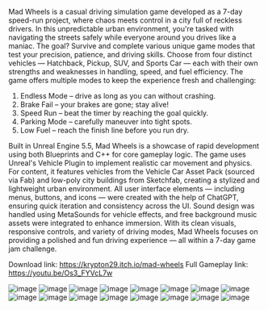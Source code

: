 Mad Wheels is a casual driving simulation game developed as a 7-day speed-run project, where chaos meets control in a city full of reckless drivers. In this unpredictable urban environment, you're tasked with navigating the streets safely while everyone around you drives like a maniac. The goal? Survive and complete various unique game modes that test your precision, patience, and driving skills. Choose from four distinct vehicles — Hatchback, Pickup, SUV, and Sports Car — each with their own strengths and weaknesses in handling, speed, and fuel efficiency. The game offers multiple modes to keep the experience fresh and challenging:
1) Endless Mode – drive as long as you can without crashing.
2) Brake Fail – your brakes are gone; stay alive!
3) Speed Run – beat the timer by reaching the goal quickly.
4) Parking Mode – carefully maneuver into tight spots.
5) Low Fuel – reach the finish line before you run dry.

Built in Unreal Engine 5.5, Mad Wheels is a showcase of rapid development using both Blueprints and C++ for core gameplay logic. The game uses Unreal's Vehicle Plugin to implement realistic car movement and physics. For content, it features vehicles from the Vehicle Car Asset Pack (sourced via Fab) and low-poly city buildings from Sketchfab, creating a stylized and lightweight urban environment. All user interface elements — including menus, buttons, and icons — were created with the help of ChatGPT, ensuring quick iteration and consistency across the UI. Sound design was handled using MetaSounds for vehicle effects, and free background music   assets were integrated to enhance immersion. With its clean visuals, responsive controls, and variety of driving modes, Mad Wheels focuses on providing a polished and fun driving experience — all within a 7-day game jam challenge.

Download link: https://krypton29.itch.io/mad-wheels
Full Gameplay link: https://youtu.be/Os3_FYVcL7w

![image](https://github.com/user-attachments/assets/55d8fc90-0d34-4bf7-bd9c-5bcb22c2e4e3)
![image](https://github.com/user-attachments/assets/f7dccb98-5d3b-4cc5-a181-276183b00cd0)
![image](https://github.com/user-attachments/assets/31920683-aa33-4ef4-aa44-1aa966f69716)
![image](https://github.com/user-attachments/assets/99b3ad4b-9396-4db1-b245-64b797ffce22)
![image](https://github.com/user-attachments/assets/976a5723-ed07-4759-b6ed-4906d947e951)
![image](https://github.com/user-attachments/assets/749b934e-25ca-409a-9c3b-6fe42206fa26)
![image](https://github.com/user-attachments/assets/495006f8-75b6-469b-8c1f-8339eb47c82b)
![image](https://github.com/user-attachments/assets/4d0bea0f-77da-4178-8f3f-9fac1504a1f1)
![image](https://github.com/user-attachments/assets/26133605-94ce-48e0-9efa-69cfbeb0e0f5)
![image](https://github.com/user-attachments/assets/e58211a1-dbaf-490f-a25a-332d9083b9fc)
![image](https://github.com/user-attachments/assets/f0a28d56-7ee3-40a3-9426-9bedc61d65ef)
![image](https://github.com/user-attachments/assets/2b84493d-8bb9-44c3-b292-2ceadf5845f8)
![image](https://github.com/user-attachments/assets/0dabbd96-37ae-4a58-a72a-8a132bd6935f)
![image](https://github.com/user-attachments/assets/b88863f5-0b37-4f51-81a8-b8e23308f457)
![image](https://github.com/user-attachments/assets/ec2001b5-d2b8-47b2-aae7-fff290de85db)
![image](https://github.com/user-attachments/assets/4f9c296f-8273-47b1-8e66-56e759ccd07a)
